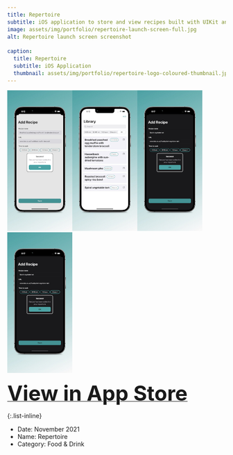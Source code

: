 ```yaml
---
title: Repertoire
subtitle: iOS application to store and view recipes built with UIKit and CloudKit
image: assets/img/portfolio/repertoire-launch-screen-full.jpg
alt: Repertoire launch screen screenshot

caption:
  title: Repertoire
  subtitle: iOS Application
  thumbnail: assets/img/portfolio/repertoire-logo-coloured-thumbnail.jpg
---
```


<img src="assets/img/portfolio/repertoire-lightmode-1-full.jpg" alt="light mode screenshot 1" width="150"/><img src="assets/img/portfolio/repertoire-lightmode-2-full.jpg" alt="light mode screenshot 2" width="150"/><img src="assets/img/portfolio/repertoire-darkmode-1-full.jpg" alt="dark mode screenshot 1" width="150"/><img src="assets/img/portfolio/repertoire-darkmode-1-full.jpg" alt="dark mode screenshot 2" width="150"/>

<a href="https://apps.apple.com/bg/app/repertoire-recipe-catalogue/id1590760504?platform=iphone"><font size="16"><b>View in App Store</b></font></a>


{:.list-inline}
- Date: November 2021
- Name: Repertoire
- Category: Food & Drink
